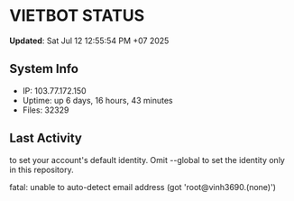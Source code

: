 # VIETBOT STATUS
**Updated**: Sat Jul 12 12:55:54 PM +07 2025

## System Info
- IP: 103.77.172.150
- Uptime: up 6 days, 16 hours, 43 minutes
- Files: 32329

## Last Activity

to set your account's default identity.
Omit --global to set the identity only in this repository.

fatal: unable to auto-detect email address (got 'root@vinh3690.(none)')
